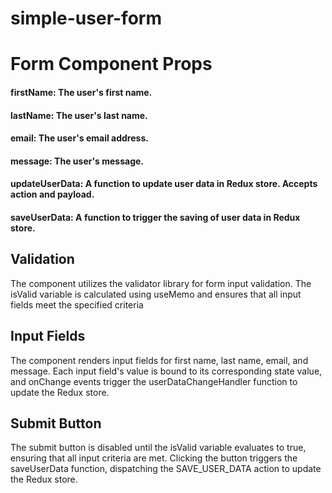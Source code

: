 # simple-user-form
# Form Component Props
#### firstName: The user's first name.
#### lastName: The user's last name.
#### email: The user's email address.
#### message: The user's message.
#### updateUserData: A function to update user data in Redux store. Accepts action and payload.
#### saveUserData: A function to trigger the saving of user data in Redux store.

## Validation
The component utilizes the validator library for form input validation. The isValid variable is calculated using useMemo and ensures that all input fields meet the specified criteria

## Input Fields
The component renders input fields for first name, last name, email, and message. Each input field's value is bound to its corresponding state value, and onChange events trigger the userDataChangeHandler function to update the Redux store.

## Submit Button
The submit button is disabled until the isValid variable evaluates to true, ensuring that all input criteria are met. Clicking the button triggers the saveUserData function, dispatching the SAVE_USER_DATA action to update the Redux store.
